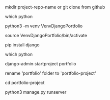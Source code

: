mkdir project-repo-name or git clone from github

which python

python3 -m venv VenvDjangoPortfolio

source VenvDjangoPortfolio/bin/activate

pip install django

which python

django-admin startproject portfolio

rename 'portfolio' folder to 'portfolio-project'

cd portfolio-project

python3 manage.py runserver
